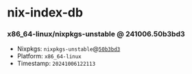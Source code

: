 # nix-index-db
### x86_64-linux/nixpkgs-unstable @ 241006.50b3bd3
- Nixpkgs: `nixpkgs-unstable`@[`50b3bd3`](https://github.com/NixOS/nixpkgs/commit/50b3bd3fed0442bcbf7f58355e990da84af1749d)
- Platform: `x86_64-linux`
- Timestamp: `20241006122113`
